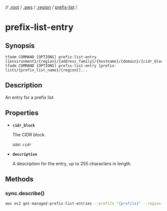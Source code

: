 // [.root] / [.aws] / [.region] / [prefix-list] /

# prefix-list-entry

## Synopsis

```
tfadm COMMAND [OPTIONS] prefix-list-entry [{environment}/{region}/{address_family}/{hostname}/{domain}/{cidr_block}]...
tfadm COMMAND [OPTIONS] prefix-list-entry [prefix-lists/{prefix_list_name}/{region}]...
```

## Description

An entry for a prefix list.

## Properties

- **`cidr_block`**
  
  The CIDR block.

  *use: `cidr`*

- **`description`**
  
  A description for the entry, up to 255 characters in length.

## Methods

### sync.describe()

```bash
aws ec2 get-managed-prefix-list-entries --profile "{profile}" --region "{region}" --prefix-list-id "{PrefixListId}" --query "Entries" --no-paginate --output json
```

[.aws]: ../../../.tfadm/resources/README.md
[.region]: ../../../.tfadm/resources/.region.md
[.root]: ../../../../.tfadm/resources/README.md
[prefix-list]: prefix-list.md
